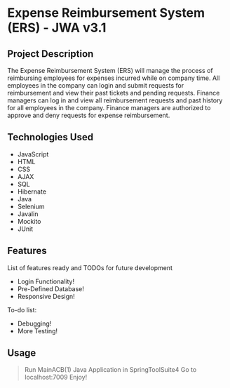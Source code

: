 # Expense Reimbursement System (ERS) - JWA v3.1

## Project Description

The Expense Reimbursement System (ERS) will manage the process of reimbursing employees for expenses incurred while on company time. All employees in the company can login and submit requests for reimbursement and view their past tickets and pending requests. Finance managers can log in and view all reimbursement requests and past history for all employees in the company. Finance managers are authorized to approve and deny requests for expense reimbursement.

## Technologies Used

* JavaScript
* HTML
* CSS
* AJAX
* SQL
* Hibernate
* Java
* Selenium
* Javalin
* Mockito
* JUnit

## Features

List of features ready and TODOs for future development
* Login Functionality!
* Pre-Defined Database!
* Responsive Design!

To-do list:
* Debugging!
* More Testing!

## Usage

> Run MainACB(1) Java Application in SpringToolSuite4
> Go to localhost:7009
> Enjoy!
